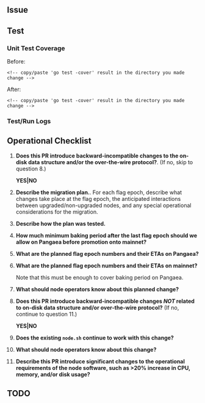 ## Issue

<!-- link to the issue number or description of the issue -->

## Test

### Unit Test Coverage

Before:

```
<!-- copy/paste 'go test -cover' result in the directory you made change -->
```

After:

```
<!-- copy/paste 'go test -cover' result in the directory you made change -->
```

### Test/Run Logs

<!-- links to the test/run log, or copy&paste part of the log if it is too long -->
<!-- or you may just create a [gist](https://gist.github.com/) and link the gist here -->

## Operational Checklist

1. **Does this PR introduce backward-incompatible changes to the on-disk data structure and/or the over-the-wire protocol?**. (If no, skip to question 8.)

    **YES|NO**

2. **Describe the migration plan.**. For each flag epoch, describe what changes take place at the flag epoch, the anticipated interactions between upgraded/non-upgraded nodes, and any special operational considerations for the migration.

3. **Describe how the plan was tested.**

4. **How much minimum baking period after the last flag epoch should we allow on Pangaea before promotion onto mainnet?**

5. **What are the planned flag epoch numbers and their ETAs on Pangaea?**

6. **What are the planned flag epoch numbers and their ETAs on mainnet?**

    Note that this must be enough to cover baking period on Pangaea.

7. **What should node operators know about this planned change?**

8. **Does this PR introduce backward-incompatible changes *NOT* related to on-disk data structure and/or over-the-wire protocol?** (If no, continue to question 11.)

    **YES|NO**

9. **Does the existing `node.sh` continue to work with this change?**

10. **What should node operators know about this change?**

11. **Describe this PR introduce significant changes to the operational requirements of the node software, such as >20% increase in CPU, memory, and/or disk usage?**

## TODO
